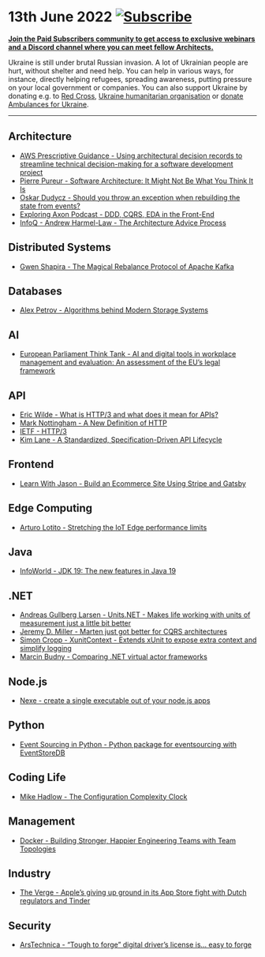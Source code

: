 # 13th June 2022 [![Subscribe](https://img.shields.io/badge/%F0%9F%9A%80-subscribe!-important)](https://www.architecture-weekly.com/?utm_source=github_architecture_weekly)

**[Join the Paid Subscribers community to get access to exclusive webinars and a Discord channel where you can meet fellow Architects.](https://www.architecture-weekly.com/p/whats-architecture-weekly)**

Ukraine is still under brutal Russian invasion. A lot of Ukrainian people are hurt, without shelter and need help. You can help in various ways, for instance, directly helping refugees, spreading awareness, putting pressure on your local government or companies. You can also support Ukraine by donating e.g. to [Red Cross](https://www.icrc.org/en/donate/ukraine), [Ukraine humanitarian organisation](https://savelife.in.ua/en/donate/) or [donate Ambulances for Ukraine](https://www.gofundme.com/f/help-to-save-the-lives-of-civilians-in-a-war-zone).

---

## Architecture
- [AWS Prescriptive Guidance - Using architectural decision records to streamline technical decision-making for a software development project](https://docs.aws.amazon.com/prescriptive-guidance/latest/architectural-decision-records/welcome.html)
- [Pierre Pureur - Software Architecture: It Might Not Be What You Think It Is](https://www.infoq.com/articles/what-software-architecture)
- [Oskar Dudycz - Should you throw an exception when rebuilding the state from events?](https://event-driven.io/en/should_you_throw_exception_when_rebuilding_state_from_events/)
- [Exploring Axon Podcast - DDD, CQRS, EDA in the Front-End](https://podcasts.bcast.fm/e/r87mzl38-ddd-cqrs-eda-in-the-front-end)
- [InfoQ - Andrew Harmel-Law - The Architecture Advice Process](https://www.infoq.com/podcasts/architecture-advice-process/)

## Distributed Systems
- [Gwen Shapira - The Magical Rebalance Protocol of Apache Kafka](https://www.youtube.com/watch?v=MmLezWRI3Ys)

## Databases
- [Alex Petrov - Algorithms behind Modern Storage Systems](https://www.youtube.com/watch?v=wxcCHvQeZ-U)

## AI
- [European Parliament Think Tank - AI and digital tools in workplace management and evaluation: An assessment of the EU’s legal framework](https://www.europarl.europa.eu/thinktank/en/document/EPRS_STU(2022)729516)

## API
- [Eric Wilde - What is HTTP/3 and what does it mean for APIs?](https://www.youtube.com/watch?v=FlnXJQ_TgXE)
- [Mark Nottingham - A New Definition of HTTP](https://www.mnot.net/blog/2022/06/06/http-core)
- [IETF - HTTP/3](https://datatracker.ietf.org/doc/html/rfc9114)
- [Kim Lane - A Standardized, Specification-Driven API Lifecycle](https://www.infoq.com/presentations/OpenAPI-AsyncAPI-api-lifecycle)

## Frontend
- [Learn With Jason - Build an Ecommerce Site Using Stripe and Gatsby](https://www.youtube.com/watch?v=g4aCBNt5Pcg)

## Edge Computing
- [Arturo Lotito - Stretching the IoT Edge performance limits](https://techcommunity.microsoft.com/t5/internet-of-things-blog/stretching-the-iot-edge-performance-limits/ba-p/2993856)

## Java
- [InfoWorld - JDK 19: The new features in Java 19](https://www.infoworld.com/article/3653331/jdk-19-the-new-features-in-java-19.html)

## .NET
- [Andreas Gullberg Larsen - Units.NET - Makes life working with units of measurement just a little bit better](https://github.com/angularsen/UnitsNet)
- [Jeremy D. Miller - Marten just got better for CQRS architectures](https://jeremydmiller.com/2022/05/31/marten-just-got-better-for-cqrs-architectures/)
- [Simon Cropp - XunitContext - Extends xUnit to expose extra context and simplify logging](https://github.com/SimonCropp/XunitContext)
- [Marcin Budny - Comparing .NET virtual actor frameworks](https://www.etteplan.com/stories/comparing-net-virtual-actor-frameworks)

## Node.js
- [Nexe - create a single executable out of your node.js apps ](https://github.com/nexe/nexe)

## Python
- [Event Sourcing in Python  - Python package for eventsourcing with EventStoreDB](https://github.com/pyeventsourcing/eventsourcing-eventstoredb)

## Coding Life
- [Mike Hadlow - The Configuration Complexity Clock](https://mikehadlow.blogspot.com/2012/05/configuration-complexity-clock.html)

## Management
- [Docker - Building Stronger, Happier Engineering Teams with Team Topologies](https://www.docker.com/blog/building-stronger-happier-engineering-teams-with-team-topologies/)

## Industry
- [The Verge - Apple’s giving up ground in its App Store fight with Dutch regulators and Tinder](https://www.theverge.com/2022/6/10/23163277/apple-third-party-payment-rules-update-acm-dutch-dating-apps-netherlands?scrolla=5eb6d68b7fedc32c19ef33b4)

## Security
- [ArsTechnica - “Tough to forge” digital driver’s license is… easy to forge](https://arstechnica.com/information-technology/2022/05/digital-drivers-license-used-by-4m-australians-is-a-snap-to-forge)